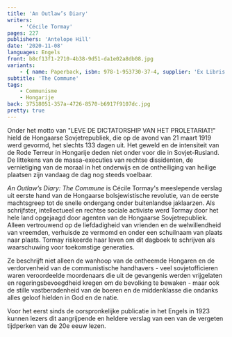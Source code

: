 ```yaml
---
title: 'An Outlaw’s Diary'
writers:
    - 'Cécile Tormay'
pages: 227
publishers: 'Antelope Hill'
date: '2020-11-08'
languages: Engels
front: b8cf13f1-2710-4b38-9d51-da1e02a8db08.jpg
variants:
    - { name: Paperback, isbn: 978-1-953730-37-4, supplier: 'Ex Libris', size: { height: 234, width: 156, depth: 20 }, import_price: { currency: USD, amount: 14.31 }, price: 17.99, out_of_stock: 0 }
subtitle: 'The Commune'
tags:
    - Communisme
    - Hongarije
back: 37518051-357a-4726-8570-b6917f9107dc.jpg
pretty: true
---
```


Onder het motto van "LEVE DE DICTATORSHIP VAN HET PROLETARIAT!" hield de Hongaarse Sovjetrepubliek, die op de avond van 21 maart 1919 werd gevormd, het slechts 133 dagen uit. Het geweld en de intensiteit van de Rode Terreur in Hongarije deden niet onder voor die in Sovjet-Rusland. De littekens van de massa-executies van rechtse dissidenten, de vernietiging van de moraal in het onderwijs en de ontheiliging van heilige plaatsen zijn vandaag de dag nog steeds voelbaar.

*An Outlaw’s Diary: The Commune* is Cécile Tormay's meeslepende verslag uit eerste hand van de Hongaarse bolsjewistische revolutie, van de eerste machtsgreep tot de snelle ondergang onder buitenlandse jaklaarzen. Als schrijfster, intellectueel en rechtse sociale activiste werd Tormay door het hele land opgejaagd door agenten van de Hongaarse Sovjetrepubliek. Alleen vertrouwend op de liefdadigheid van vrienden en de welwillendheid van vreemden, verhuisde ze vermomd en onder een schuilnaam van plaats naar plaats. Tormay riskeerde haar leven om dit dagboek te schrijven als waarschuwing voor toekomstige generaties.

Ze beschrijft niet alleen de wanhoop van de ontheemde Hongaren en de verdorvenheid van de communistische handhavers - veel sovjetofficieren waren veroordeelde moordenaars die uit de gevangenis werden vrijgelaten en regeringsbevoegdheid kregen om de bevolking te bewaken - maar ook de stille vastberadenheid van de boeren en de middenklasse die ondanks alles geloof hielden in God en de natie.

Voor het eerst sinds de oorspronkelijke publicatie in het Engels in 1923 kunnen lezers dit aangrijpende en heldere verslag van een van de vergeten tijdperken van de 20e eeuw lezen.
